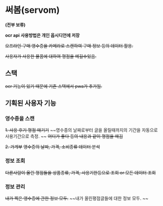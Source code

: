 # 써봄(servom)
**(전부 보류)**

**ocr api 사용방법은 개인 옵시디언에 저장**

~~오프라인 구매 영수증을 카메라로 스캔하여 구매 정보 등의 데이터 활용.~~

~~사용자가 사용한 물품에 대하여 평점을 메길수있음.~~


## 스택
~~ocr 기능이 있기 때문에 기존 스택에서 pwa가 추가됨.~~

## 기획된 사용자 기능
### 영수증을 스캔
~~1. 사용 후기 평점 매기기~~
~~영수증의 날짜로부터 글을 올릴때까지의 기간을 자동으로 사용기간으로 측정. ~~
~~어디가 좋다 등의 내용과 같이 평점을 매김~~

~~2. 가계부~~
~~영수증의 날짜, 가격, 소비종류 데이터 분석~~

### 정보 조회
~~다른사람이 올린 평점들을 상품종류, 가격, 사용기한등으로 조회 or 모든 데이터 조회~~

### 정보 관리
~~내가 찍은 영수증에 관한 정보 모두.~~
~~내가 올린평점글들에 대한 정보 모두. ~~




